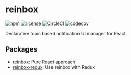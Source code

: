# reinbox

[![npm](https://img.shields.io/npm/v/reinbox.svg)](https://www.npmjs.com/package/reinbox)
[![license](https://img.shields.io/github/license/Leko/reinbox.svg)](https://opensource.org/licenses/MIT)
[![CircleCI](https://circleci.com/gh/Leko/reinbox.svg?style=svg)](https://circleci.com/gh/Leko/reinbox)
[![codecov](https://codecov.io/gh/Leko/reinbox/branch/master/graph/badge.svg)](https://codecov.io/gh/Leko/reinbox)

Declarative topic based notification UI manager for React

## Packages

- [reinbox](./packages/reinbox): Pure React approach
- [reinbox-redux](./packages/reinbox-redux): Use reinbox with Redux
